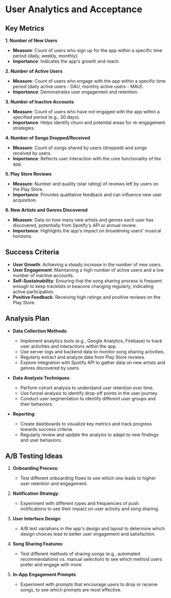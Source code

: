 # User Analytics and Acceptance

## Key Metrics

**1. Number of New Users**
   - **Measure**: Count of users who sign up for the app within a specific time period (daily, weekly, monthly).
   - **Importance**: Indicates the app's growth and reach.

**2. Number of Active Users**
   - **Measure**: Count of users who engage with the app within a specific time period (daily active users - DAU, monthly active users - MAU).
   - **Importance**: Demonstrates user engagement and retention.

**3. Number of Inactive Accounts**
   - **Measure**: Count of users who have not engaged with the app within a specified period (e.g., 30 days).
   - **Importance**: Helps identify churn and potential areas for re-engagement strategies.

**4. Number of Songs Dropped/Received**
   - **Measure**: Count of songs shared by users (dropped) and songs received by users.
   - **Importance**: Reflects user interaction with the core functionality of the app.

**5. Play Store Reviews**
   - **Measure**: Number and quality (star rating) of reviews left by users on the Play Store.
   - **Importance**: Provides qualitative feedback and can influence new user acquisition.

**6. New Artists and Genres Discovered**
   - **Measure**: Data on how many new artists and genres each user has discovered, potentially from Spotify's API or annual review.
   - **Importance**: Highlights the app's impact on broadening users' musical horizons.

## Success Criteria

- **User Growth**: Achieving a steady increase in the number of new users.
- **User Engagement**: Maintaining a high number of active users and a low number of inactive accounts.
- **Self-Sustainability**: Ensuring that the song sharing process is frequent enough to keep tracklists in beacons changing regularly, indicating active participation.
- **Positive Feedback**: Receiving high ratings and positive reviews on the Play Store.

## Analysis Plan

- **Data Collection Methods**:
  - Implement analytics tools (e.g., Google Analytics, Firebase) to track user activities and interactions within the app.
  - Use server logs and backend data to monitor song sharing activities.
  - Regularly extract and analyze data from Play Store reviews.
  - Explore integration with Spotify API to gather data on new artists and genres discovered by users.

- **Data Analysis Techniques**:
  - Perform cohort analysis to understand user retention over time.
  - Use funnel analysis to identify drop-off points in the user journey.
  - Conduct user segmentation to identify different user groups and their behaviors.

- **Reporting**:
  - Create dashboards to visualize key metrics and track progress towards success criteria.
  - Regularly review and update the analysis to adapt to new findings and user behaviors.

## A/B Testing Ideas

1. **Onboarding Process**:
   - Test different onboarding flows to see which one leads to higher user retention and engagement.

2. **Notification Strategy**:
   - Experiment with different types and frequencies of push notifications to see their impact on user activity and song sharing.

3. **User Interface Design**:
   - A/B test variations in the app's design and layout to determine which design choices lead to better user engagement and satisfaction.

4. **Song Sharing Features**:
   - Test different methods of sharing songs (e.g., automated recommendations vs. manual selection) to see which method users prefer and engage with more.

5. **In-App Engagement Prompts**:
   - Experiment with prompts that encourage users to drop or receive songs, to see which prompts are most effective.
